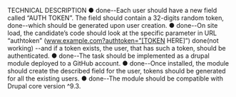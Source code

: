 

TECHNICAL DESCRIPTION
●	done--Each user should have a new field called “AUTH TOKEN”. The field should contain a 32-digits random token, 
        done--which should be generated upon user creation.
●	done--On site load, the candidate’s code should look at the specific parameter in URL “authtoken” (www.example.com?authtoken=”[TOKEN HERE]”) 
        done(not working) --and if a token exists, the user, that has such a token, should be authenticated.
●	done--The task should be implemented as a drupal module deployed to a GitHub account.
●	done--Once installed, the module should create the described field for the user, tokens should be generated for all the existing users.
●	done--The module should be compatible with Drupal core version ^9.3.


